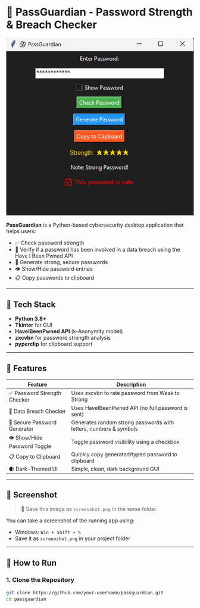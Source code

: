 # 🔐 PassGuardian - Password Strength & Breach Checker

![PassGuardian Screenshot](./screenshot.png)

**PassGuardian** is a Python-based cybersecurity desktop application that helps users:
- ✅ Check password strength
- 🚨 Verify if a password has been involved in a data breach using the Have I Been Pwned API
- 🔐 Generate strong, secure passwords
- 👁️ Show/Hide password entries
- 📋 Copy passwords to clipboard

---

## 🧰 Tech Stack

- **Python 3.8+**
- **Tkinter** for GUI
- **HaveIBeenPwned API** (k-Anonymity model)
- **zxcvbn** for password strength analysis
- **pyperclip** for clipboard support

---

## 🎯 Features

| Feature                        | Description                                                                 |
|-------------------------------|-----------------------------------------------------------------------------|
| ✅ Password Strength Checker   | Uses zxcvbn to rate password from Weak to Strong                           |
| 🔐 Data Breach Checker        | Uses HaveIBeenPwned API (no full password is sent)                         |
| 🔁 Secure Password Generator  | Generates random strong passwords with letters, numbers & symbols          |
| 👁️ Show/Hide Password Toggle | Toggle password visibility using a checkbox                                |
| 📋 Copy to Clipboard          | Quickly copy generated/typed password to clipboard                         |
| 🌒 Dark-Themed UI             | Simple, clean, dark background GUI                                         |

---

## 📸 Screenshot

> 📌 Save this image as `screenshot.png` in the same folder.

You can take a screenshot of the running app using:
- Windows: `Win + Shift + S`
- Save it as `screenshot.png` in your project folder

---

## 🚀 How to Run

### 1. Clone the Repository

```bash
git clone https://github.com/your-username/passguardian.git
cd passguardian

